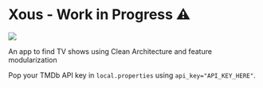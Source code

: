 # Xous - Work in Progress ⚠️

![](https://github.com/L-Andrade/Xous/workflows/CI/badge.svg)

An app to find TV shows using Clean Architecture and feature modularization

Pop your TMDb API key in `local.properties` using `api_key="API_KEY_HERE"`.
